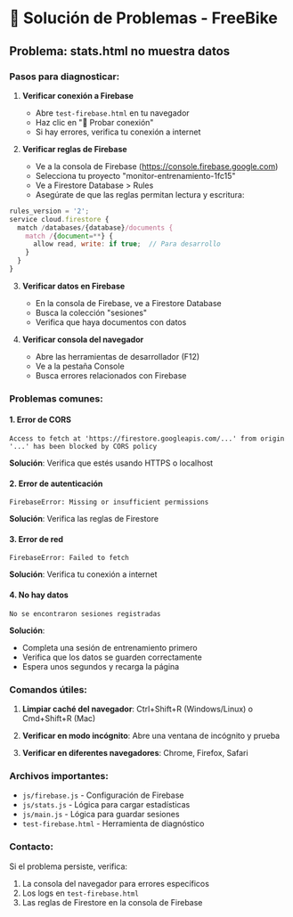 # 🔧 Solución de Problemas - FreeBike

## Problema: stats.html no muestra datos

### Pasos para diagnosticar:

1. **Verificar conexión a Firebase**
   - Abre `test-firebase.html` en tu navegador
   - Haz clic en "🔗 Probar conexión"
   - Si hay errores, verifica tu conexión a internet

2. **Verificar reglas de Firebase**
   - Ve a la consola de Firebase (https://console.firebase.google.com)
   - Selecciona tu proyecto "monitor-entrenamiento-1fc15"
   - Ve a Firestore Database > Rules
   - Asegúrate de que las reglas permitan lectura y escritura:

```javascript
rules_version = '2';
service cloud.firestore {
  match /databases/{database}/documents {
    match /{document=**} {
      allow read, write: if true;  // Para desarrollo
    }
  }
}
```

3. **Verificar datos en Firebase**
   - En la consola de Firebase, ve a Firestore Database
   - Busca la colección "sesiones"
   - Verifica que haya documentos con datos

4. **Verificar consola del navegador**
   - Abre las herramientas de desarrollador (F12)
   - Ve a la pestaña Console
   - Busca errores relacionados con Firebase

### Problemas comunes:

#### 1. Error de CORS
```
Access to fetch at 'https://firestore.googleapis.com/...' from origin '...' has been blocked by CORS policy
```
**Solución**: Verifica que estés usando HTTPS o localhost

#### 2. Error de autenticación
```
FirebaseError: Missing or insufficient permissions
```
**Solución**: Verifica las reglas de Firestore

#### 3. Error de red
```
FirebaseError: Failed to fetch
```
**Solución**: Verifica tu conexión a internet

#### 4. No hay datos
```
No se encontraron sesiones registradas
```
**Solución**: 
- Completa una sesión de entrenamiento primero
- Verifica que los datos se guarden correctamente
- Espera unos segundos y recarga la página

### Comandos útiles:

1. **Limpiar caché del navegador**: Ctrl+Shift+R (Windows/Linux) o Cmd+Shift+R (Mac)

2. **Verificar en modo incógnito**: Abre una ventana de incógnito y prueba

3. **Verificar en diferentes navegadores**: Chrome, Firefox, Safari

### Archivos importantes:

- `js/firebase.js` - Configuración de Firebase
- `js/stats.js` - Lógica para cargar estadísticas
- `js/main.js` - Lógica para guardar sesiones
- `test-firebase.html` - Herramienta de diagnóstico

### Contacto:

Si el problema persiste, verifica:
1. La consola del navegador para errores específicos
2. Los logs en `test-firebase.html`
3. Las reglas de Firestore en la consola de Firebase 